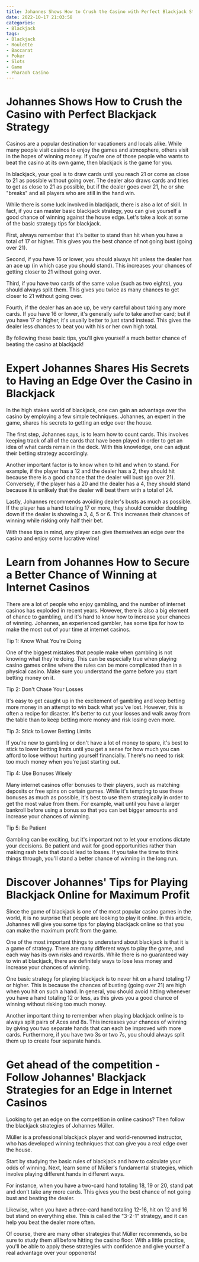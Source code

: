 ```yaml
---
title: Johannes Shows How to Crush the Casino with Perfect Blackjack Strategy
date: 2022-10-17 21:03:58
categories:
- Blackjack
tags:
- Blackjack
- Roulette
- Baccarat
- Poker
- Slots
- Game
- Pharaoh Casino
---
```



#  Johannes Shows How to Crush the Casino with Perfect Blackjack Strategy

Casinos are a popular destination for vacationers and locals alike. While many people visit casinos to enjoy the games and atmosphere, others visit in the hopes of winning money. If you're one of those people who wants to beat the casino at its own game, then blackjack is the game for you.

In blackjack, your goal is to draw cards until you reach 21 or come as close to 21 as possible without going over. The dealer also draws cards and tries to get as close to 21 as possible, but if the dealer goes over 21, he or she "breaks" and all players who are still in the hand win.

While there is some luck involved in blackjack, there is also a lot of skill. In fact, if you can master basic blackjack strategy, you can give yourself a good chance of winning against the house edge. Let's take a look at some of the basic strategy tips for blackjack.

First, always remember that it's better to stand than hit when you have a total of 17 or higher. This gives you the best chance of not going bust (going over 21).

Second, if you have 16 or lower, you should always hit unless the dealer has an ace up (in which case you should stand). This increases your chances of getting closer to 21 without going over.

Third, if you have two cards of the same value (such as two eights), you should always split them. This gives you twice as many chances to get closer to 21 without going over.

Fourth, if the dealer has an ace up, be very careful about taking any more cards. If you have 16 or lower, it's generally safe to take another card; but if you have 17 or higher, it's usually better to just stand instead. This gives the dealer less chances to beat you with his or her own high total.

By following these basic tips, you'll give yourself a much better chance of beating the casino at blackjack!

#  Expert Johannes Shares His Secrets to Having an Edge Over the Casino in Blackjack 

In the high stakes world of blackjack, one can gain an advantage over the casino by employing a few simple techniques. Johannes, an expert in the game, shares his secrets to getting an edge over the house.

The first step, Johannes says, is to learn how to count cards. This involves keeping track of all of the cards that have been played in order to get an idea of what cards remain in the deck. With this knowledge, one can adjust their betting strategy accordingly.

Another important factor is to know when to hit and when to stand. For example, if the player has a 12 and the dealer has a 2, they should hit because there is a good chance that the dealer will bust (go over 21). Conversely, if the player has a 20 and the dealer has a 4, they should stand because it is unlikely that the dealer will beat them with a total of 24.

Lastly, Johannes recommends avoiding dealer's busts as much as possible. If the player has a hand totaling 17 or more, they should consider doubling down if the dealer is showing a 3, 4, 5 or 6. This increases their chances of winning while risking only half their bet.

With these tips in mind, any player can give themselves an edge over the casino and enjoy some lucrative wins!

#  Learn from Johannes How to Secure a Better Chance of Winning at Internet Casinos 

There are a lot of people who enjoy gambling, and the number of internet casinos has exploded in recent years. However, there is also a big element of chance to gambling, and it's hard to know how to increase your chances of winning. Johannes, an experienced gambler, has some tips for how to make the most out of your time at internet casinos.

Tip 1: Know What You're Doing

One of the biggest mistakes that people make when gambling is not knowing what they're doing. This can be especially true when playing casino games online where the rules can be more complicated than in a physical casino. Make sure you understand the game before you start betting money on it.

Tip 2: Don't Chase Your Losses

It's easy to get caught up in the excitement of gambling and keep betting more money in an attempt to win back what you've lost. However, this is often a recipe for disaster. It's better to cut your losses and walk away from the table than to keep betting more money and risk losing even more.

Tip 3: Stick to Lower Betting Limits

If you're new to gambling or don't have a lot of money to spare, it's best to stick to lower betting limits until you get a sense for how much you can afford to lose without hurting yourself financially. There's no need to risk too much money when you're just starting out.

Tip 4: Use Bonuses Wisely

Many internet casinos offer bonuses to their players, such as matching deposits or free spins on certain games. While it's tempting to use these bonuses as much as possible, it's best to use them strategically in order to get the most value from them. For example, wait until you have a larger bankroll before using a bonus so that you can bet bigger amounts and increase your chances of winning.

Tip 5: Be Patient

Gambling can be exciting, but it's important not to let your emotions dictate your decisions. Be patient and wait for good opportunities rather than making rash bets that could lead to losses. If you take the time to think things through, you'll stand a better chance of winning in the long run.

#  Discover Johannes' Tips for Playing Blackjack Online for Maximum Profit 

Since the game of blackjack is one of the most popular casino games in the world, it is no surprise that people are looking to play it online. In this article, Johannes will give you some tips for playing blackjack online so that you can make the maximum profit from the game.

One of the most important things to understand about blackjack is that it is a game of strategy. There are many different ways to play the game, and each way has its own risks and rewards. While there is no guaranteed way to win at blackjack, there are definitely ways to lose less money and increase your chances of winning.

One basic strategy for playing blackjack is to never hit on a hand totaling 17 or higher. This is because the chances of busting (going over 21) are high when you hit on such a hand. In general, you should avoid hitting whenever you have a hand totaling 12 or less, as this gives you a good chance of winning without risking too much money.

Another important thing to remember when playing blackjack online is to always split pairs of Aces and 8s. This increases your chances of winning by giving you two separate hands that can each be improved with more cards. Furthermore, if you have two 3s or two 7s, you should always split them up to create four separate hands.

#  Get ahead of the competition - Follow Johannes' Blackjack Strategies for an Edge in Internet Casinos

Looking to get an edge on the competition in online casinos? Then follow the blackjack strategies of Johannes Müller.

Müller is a professional blackjack player and world-renowned instructor, who has developed winning techniques that can give you a real edge over the house.

Start by studying the basic rules of blackjack and how to calculate your odds of winning. Next, learn some of Müller's fundamental strategies, which involve playing different hands in different ways.

For instance, when you have a two-card hand totaling 18, 19 or 20, stand pat and don't take any more cards. This gives you the best chance of not going bust and beating the dealer.

Likewise, when you have a three-card hand totaling 12-16, hit on 12 and 16 but stand on everything else. This is called the "3-2-1" strategy, and it can help you beat the dealer more often.

Of course, there are many other strategies that Müller recommends, so be sure to study them all before hitting the casino floor. With a little practice, you'll be able to apply these strategies with confidence and give yourself a real advantage over your opponents!